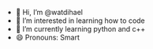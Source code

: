 - 👋 Hi, I’m @watdihael
- 👀 I’m interested in learning how to code
- 🌱 I’m currently learning python and c++
- 😄 Pronouns: Smart
   

<!---
watdihael/watdihael is a ✨ special ✨ repository because its `README.md` (this file) appears on your GitHub profile.
You can click the Preview link to take a look at your changes.
--->
